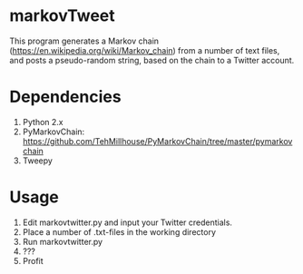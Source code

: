# markovTweet

This program generates a Markov chain (https://en.wikipedia.org/wiki/Markov_chain) from a number of text files, and posts a pseudo-random string, based on the chain to a Twitter account.

# Dependencies

1. Python 2.x
2. PyMarkovChain: https://github.com/TehMillhouse/PyMarkovChain/tree/master/pymarkovchain
3. Tweepy

# Usage

1. Edit markovtwitter.py and input your Twitter credentials.
2. Place a number of .txt-files in the working directory
3. Run markovtwitter.py
4. ???
5. Profit
